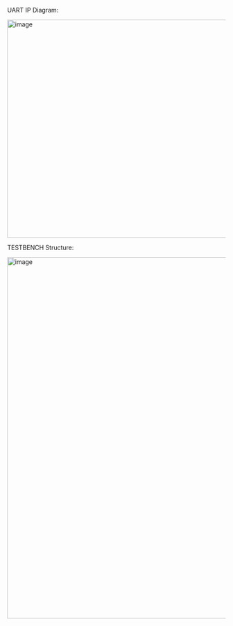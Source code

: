 UART IP Diagram:

<img width="906" height="502" alt="image" src="https://github.com/user-attachments/assets/f7b40eb2-5baa-44a5-b674-4f7ea025212a" />

TESTBENCH Structure: 

<img width="1197" height="832" alt="image" src="https://github.com/user-attachments/assets/b0f13691-2391-4579-bf25-d01521301d3d" />
